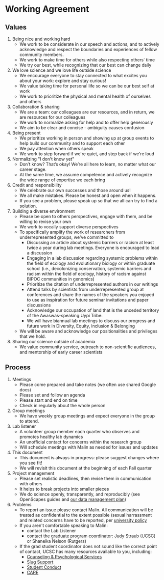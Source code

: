 
# Working Agreement
## Values

1. Being nice and working hard
    - We work to be considerate in our speech and actions, and to actively acknowledge and respect the boundaries and experiences of fellow community members.
    - We work to make time for others while also respecting others' time
    - We try our best, while recognizing that our best can change daily
1. We love science and we love life outside science
    - We encourage everyone to stay connected to what excites you about your work: explore and stay curious!
    - We value taking time for personal life so we can be our best self at work
    - We work to prioritize the physical and mental health of ourselves and others
1. Collaboration & sharing
    - We are a team: our colleagues are our resources, and in return, we are resources for our colleagues
    - We work to normalize asking for help and to offer help generously
    - We aim to be clear and concise - ambiguity causes confusion
1. Being present
    - We prioritize working in person and showing up at group events to help build our community and to support each other
    - We pay attention when others speak
    - We work to step forward if we're quiet, and step back if we're loud
1. Normalizing "I don't know yet"
    - Don’t know? That’s okay! We’re all here to learn, no matter what our career stage.
    - At the same time, we assume competence and actively recognize the wide range of expertise we each bring
1. Credit and responsibility
    - We celebrate our own successes and those around us!
    - We all make mistakes. Please be honest and open when it happens.
    - If you see a problem, please speak up so that we all can try to find a solution.
1. Building a diverse environment
    - Please be open to others perspectives, engage with them, and be willing to revise your own
    - We work to vocally support diverse perspectives
    - To specifically amplify the work of researchers from underrepresented groups, we've committed to 
      - Discussing an article about systemic barriers or racism at least twice a year during lab meetings. Everyone is encouraged to lead a discussion
      - Engaging in a lab discussion regarding systemic problems within the field of ecology and evolutionary biology or within graduate school (i.e., decolonizing conservation, systemic barriers and racism within the field of ecology, history of racism against BIPOC communities in genomics)
      - Prioritize the citation of underrepresented authors in our writings
      - Attend talks by scientists from underrepresented group at conferences and share the names of the speakers you enjoyed to use as inspiration for future seminar invitations and paper discussions
       - Acknowledge our occupation of land that is the unceded territory of the Awaswas-speaking Uypi Tribe. 
       - We will have biannual lab meetings to discuss our progress and future work in Diversity, Equity, Inclusion & Belonging
    - We will be aware and acknowledge our positionalities and privileges that we hold.
1. Sharing our science outside of academia
    - We value community service, outreach to non-scientific audiences, and mentorship of early career scientists

## Process

1. Meetings
    - Please come prepared and take notes (we often use shared Google docs)
    - Please set and follow an agenda
    - Please start and end on time
    - Check in regularly about the whole person
1. Group meetings
    - We have weekly group meetings and expect everyone in the group to attend.
1. Lab listener
    - A volunteer group member each quarter who observes and promotes healthy lab dynamics
    - An unofficial contact for concerns within the research group
    - Will schedule meetings with Malin as needed for issues and updates
1. This document
    - This document is always in progress: please suggest changes where you see fit!
    - We will revisit this document at the beginning of each Fall quarter
1. Project management
    - Please set realistic deadlines, then revise them in communication with others
    - It helps to break projects into smaller pieces
    - We do science openly, transparently, and reproducibly (see OpenScapes guides and [our data management plan](https://github.com/pinskylab/how_we_work/blob/master/data-management.md))
1. Problems
    - To report an issue please contact Malin. All communication will be treated as confidential to the extent possible (sexual harrassment and related concerns have to be reported, per [university policy](https://titleix.ucsc.edu/reporting/index.html)
    - If you aren't comfortable speaking to Malin: 
      - contact the Lab Listener
      - contact the graduate program coordinator: Judy Straub (UCSC) or Shaneika Nelson (Rutgers)
    - If the grad student coordinator does not sound like the correct point of contact, UCSC has many resources available to you, including:
      - [Counseling & Psychological Services](https://caps.ucsc.edu/)
      - [Slug Support](https://deanofstudents.ucsc.edu/slug-support/program/graduate-students.html)
      - [Student Conduct](https://deanofstudents.ucsc.edu/student-conduct/index.html)
      - [CARE](https://care.ucsc.edu/)
